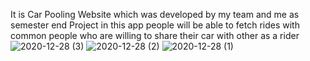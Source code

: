 It is Car Pooling Website which was developed by my team and me as semester end Project in this app people will be able to fetch rides with common people who are willing to share their car with other as a rider 
![2020-12-28 (3)](https://user-images.githubusercontent.com/65302454/116774898-56dead80-aa7d-11eb-82a9-e18ee4d63339.png)
![2020-12-28 (2)](https://user-images.githubusercontent.com/65302454/116774900-58a87100-aa7d-11eb-9450-5d98695d564c.png)
![2020-12-28 (1)](https://user-images.githubusercontent.com/65302454/116774902-59d99e00-aa7d-11eb-974e-7a13ecb6aadb.png)
